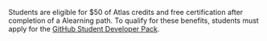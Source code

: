 Students are eligible for $50 of Atlas credits and free certification after completion of a Alearning path. To qualify for these benefits, students must apply for the [GitHub Student Developer Pack](https://www.mongodb.com/students).
